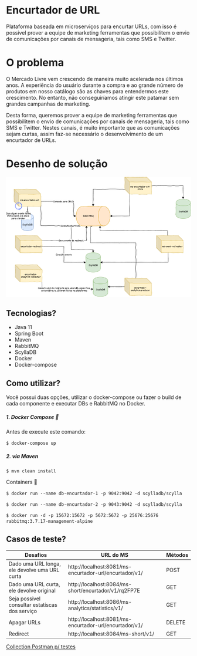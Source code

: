 #   Encurtador de URL

Plataforma baseada em microserviços para encurtar URLs, com isso é possivel prover a equipe de marketing ferramentas que possibilitem o envio de comunicações por canais de mensageria, tais como SMS e Twitter.

# O problema

O Mercado Livre vem crescendo de maneira muito acelerada nos últimos anos. A experiência do usuário durante a compra e ao grande número de produtos em nosso catálogo são as chaves para entendermos este crescimento. No entanto, não conseguiríamos atingir este patamar sem grandes campanhas de marketing.

Desta forma, queremos prover a equipe de marketing ferramentas que possibilitem o envio de comunicações por canais de mensageria, tais como SMS e Twitter. Nestes canais, é muito importante que as comunicações sejam curtas, assim faz-se necessário o desenvolvimento de um encurtador de URLs.

#  Desenho de solução

![Alt Text](https://github.com/jmaciel33/encurtador-url/blob/master/Encurtador%20URL.png)

## Tecnologias?

- Java 11
- Spring Boot
- Maven
- RabbitMQ
- ScyllaDB
- Docker
- Docker-compose
 
## Como utilizar?
 
Você possui duas opções, utilizar o docker-compose ou fazer o build de cada componente e executar DBs e RabbitMQ no Docker.

##### 1. Docker Compose :whale:

Antes de execute este comando:

```
$ docker-compose up
```

##### 2. via Maven

```
$ mvn clean install  
```

Containers :whale: 

```
$ docker run --name db-encurtador-1 -p 9042:9042 -d scylladb/scylla  
```
```
$ docker run --name db-encurtador-2 -p 9043:9042 -d scylladb/scylla 
```
```
$ docker run -d -p 15672:15672 -p 5672:5672 -p 25676:25676 rabbitmq:3.7.17-management-alpine  
```



## Casos de teste?


| Desafios  |  URL do MS  | Métodos |
| ------------------- | ------------------- |------------------- |
|  Dado uma URL longa, ele devolve uma URL curta |  http://localhost:8081/ms-encurtador-url/encurtador/v1/ | POST |
|  Dado uma URL curta, ele devolve  original |  http://localhost:8084/ms-short/encurtador/v1/rq2FP7E | GET |
|  Seja possivel consultar estatíscas dos serviço |  http://localhost:8086/ms-analytics/statistics/v1/ | GET |
|  Apagar URLs  |  http://localhost:8081/ms-encurtador-url/encurtador/v1/ | DELETE |
|  Redirect |  http://localhost:8084/ms-short/v1/| GET |

  [Collection Postman p/ testes](https://github.com/jmaciel33/encurtador-url/blob/master/Encurtador%20URLs.postman_collection.json)



